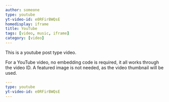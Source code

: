 ```yaml
---
author: someone
type: youtube
yt-video-id: e0RFirBWQsE
homedisplay: iframe
title: YouTube
tags: [video, music, iframe]
category: [video]
---
```

This is a youtube post type video.

For a YouTube video, no embedding code is required, it all works through the video ID. A featured image is not needed, as the video thumbnail will be used.

```yml
---
type: youtube
yt-video-id: e0RFirBWQsE
---
```